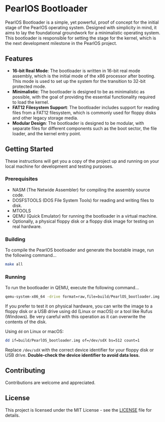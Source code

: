 # PearlOS Bootloader

PearlOS Bootloader is a simple, yet powerful, proof of concept for the initial
stage of the PearlOS operating system. Designed with simplicity in mind, it
aims to lay the foundational groundwork for a minimalistic operating system.
This bootloader is responsible for setting the stage for the kernel, which is
the next development milestone in the PearlOS project.

## Features

- **16-bit Real Mode**: The bootloader is written in 16-bit real mode assembly,
which is the initial mode of the x86 processor after booting. This mode is
used to set up the system for the transition to 32-bit protected mode.
- **Minimalistic**: The bootloader is designed to be as minimalistic as
possible, with the goal of providing the essential functionality
required to load the kernel.
- **FAT12 Filesystem Support**: The bootloader includes support for
reading files from a FAT12 filesystem, which is commonly used for
floppy disks and other legacy storage media.
- **Modular Design**: The bootloader is designed to be modular, with separate
files for different components such as the boot sector, the file loader,
and the kernel entry point.

## Getting Started

These instructions will get you a copy of the project up and running on your
local machine for development and testing purposes.

### Prerequisites

- NASM (The Netwide Assembler) for compiling the assembly source code.
- DOSFSTOOLS (DOS File System Tools) for reading and writing files to disk.
- MTOOLS
- QEMU (Quick Emulator) for running the bootloader in a virtual machine.
- Optionally, a physical floppy disk or a floppy disk image for testing on real hardware.

### Building

To compile the PearlOS bootloader and generate the bootable image, run the
following command...

```bash
make all
```

### Running

To run the bootloader in QEMU, execute the following command...

```bash
qemu-system-x86_64 -drive format=raw,file=build/PearlOS_bootloader.img
```

If you prefer to test it on physical hardware, you can write the image to a
floppy disk or a USB drive using dd (Linux or macOS) or a tool like
Rufus (Windows). Be very careful with this operation as it can overwrite the
contents of the disk.

Using `dd` on Linux or macOS:

```bash
dd if=build/PearlOS_bootloader.img of=/dev/sdX bs=512 count=1
```

Replace `/dev/sdX` with the correct device identifier for your floppy disk or
USB drive. **Double-check the device identifier to avoid data loss.**

## Contributing

Contributions are welcome and appreciated.

## License

This project is licensed under the MIT License - see the
[LICENSE](LICENSE) file for details.
